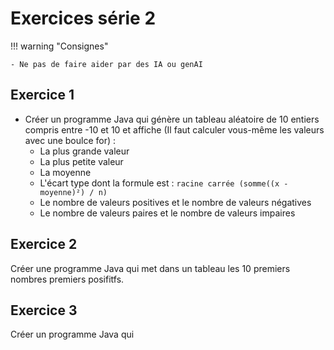 # Exercices série 2

!!! warning "Consignes"

    - Ne pas de faire aider par des IA ou genAI

## Exercice 1

-   Créer un programme Java qui génère un tableau aléatoire de 10 entiers compris entre -10 et 10 et affiche (Il faut calculer vous-même les valeurs avec une boulce for) :
    -   La plus grande valeur
    -   La plus petite valeur
    -   La moyenne
    -   L'écart type dont la formule est : `racine carrée (somme((x - moyenne)²) / n)`
    -   Le nombre de valeurs positives et le nombre de valeurs négatives
    -   Le nombre de valeurs paires et le nombre de valeurs impaires

## Exercice 2

Créer une programme Java qui met dans un tableau les 10 premiers nombres premiers posifitfs.

## Exercice 3

Créer un programme Java qui
